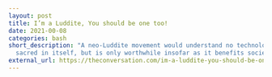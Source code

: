 ```yaml
---
layout: post
title: I’m a Luddite, You should be one too!
date: 2021-00-08
categories: bash
short_description: "A neo-Luddite movement would understand no technology is
  sacred in itself, but is only worthwhile insofar as it benefits society."
external_url: https://theconversation.com/im-a-luddite-you-should-be-one-too-163172
---
```

